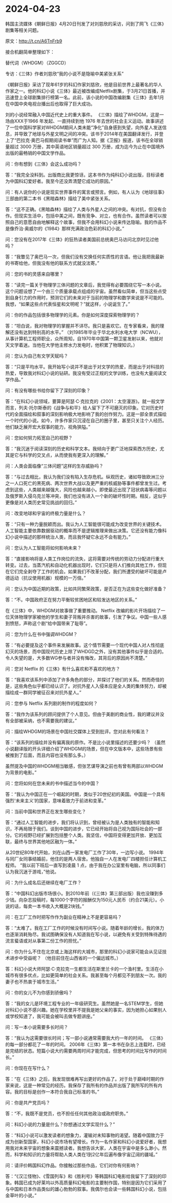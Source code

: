 # 2024-04-23

韩国主流媒体《朝鲜日报》4月20日刊发了对刘慈欣的采访，问到了网飞《三体》剧集等相关问题。

原文：http://t.cn/A6TnFrb9

接合机翻简单整理如下：

替代词（WHDGM）（ZGGCD）

专访：《三体》作者刘慈欣“我的小说不是隐喻中美紧张关系”

《朝鲜日报》采访了现年61岁的科幻作家刘慈欣，他是目前世界上最著名的华人作家之一。他的科幻小说《三体》最近被改编成Netflix剧集，于3月21日首播，并迅速登上全球剧集排行榜第一名。此前，该小说的中国改编剧集《三体》去年1月在中国中央电视台播出后也取得了巨大成功。

刘的小说经常融入中国近代史上的重大事件。 《三体》描绘了WHDGM，这是一场由XXX于1966 年发起、一直持续到他 1976 年去世的社会主义运动。故事讲述了一位中国科学家对WHDGM期间人类未能“净化”自身感到失望，向外星人发送信息，并导致了地球与外星文明之间的冲突。该书于2014年在美国翻译发行，并登上了“巴拉克·奥巴马假期阅读书单”而广为人知。据《卫报》报道，该书在全球销量超过 3000 万册，其中英语地区销量超过 300 万册，成为迄今为止在中国境外出版的最畅销的中国文学作品。

问：你有想到《三体》会这么成功吗？

答：“我完全没料到。出版商比我更惊讶。这本书作为纯科幻小说出版，目标读者为中国科幻爱好者。我至今还没弄清楚它成功的原因。”

问：有人说你的小说是现实世界事件的寓言或预言。例如，有人认为《地球往事》三部曲的第二本书《黑暗森林》描绘了美中紧张关系。

答：“这不正确。《黑暗森林》描绘了人类与外星人之间的冲突。有对抗，但没有合作。但现实生活中，包括中美之间，既有竞争、对立，也有合作。虽然读者可以按照自己的意愿自由地解释这个故事，但我不会用科幻小说来传达隐喻。我的作品不是像乔治·奥威尔的《1984》那样充满政治色彩的科幻小说。”

问：您没有在2017年《三体》的狂热读者美国前总统奥巴马访问北京时见过他吗？

答：“我瞥见了奥巴马一次，但我们没有交换任何实质性的言语。他让我把我最新的书寄给他，但我没有他的联系方式就没法寄。”

问：您的书的灵感来自哪里？

答：“读完一篇关于物理学三体问题的文章后，我觉得有必要围绕它写一本小说。这个问题设想了一个由三个质量承载点组成的宇宙。虽然看似简单，但当这些点受到自身引力的作用时，预测它们的未来对于当前的物理学和数学来说是不可能的。我想，“如果这些点代表恒星和文明呢？”就这样，小说诞生了。”

问：你的作品包括很多物理学的元素。你是如何深度探索物理学的？

答：“坦白说，我对物理学的掌握并不详尽。我只是喜欢它。在专家看来，我的理解还没有达到特别高的水平。” （刘1985年毕业于华北水利水电大学（NCWU），从事计算机工程师职业，众所周知，自1970年中国第一颗卫星发射以来，他就对天文学着迷。当他在大学他主修水力发电时，他积累了物理知识。）

问：您认为自己有文学天赋吗？

答：“只是平均水平。我开始写小说并不是出于对文学的热爱，而是出于对科技的热爱，导致我对科幻小说的钻研。我没有受过正规的文学训练，也没有大量阅读文学作品。”

问：有没有哪些书给你留下了深刻的印象？

答：“在科幻小说领域，要算是阿瑟·C·克拉克的《2001：太空漫游》。就一般文学而言，列夫·托尔斯泰的《战争与和平》给人留下了不可磨灭的印象。它对历史时代的全面描绘和叙事的深刻影响极大地影响了我的创作努力。这是一部全景式描绘一个时代的小说。如今，许多作家只沉浸在自己的圈子里，甚至只关注个人经历。他们缺乏展开宏大叙事的能力，视角狭隘。”

问：您如何努力拓宽自己的视野？

答：“我沉迷于阅读深刻的历史和科学文本。我倾向于更广泛地探索西方历史，尤其是它与科学的交叉点，从而使我有更深入的理解。”

问：人类会面临像“三体问题”这样的生存威胁吗？

答：“与过去相比，我认为我们没有陷入生存危机。纵观历史，诸如导致欧洲三分之一人口死亡的黑死病、两次世界大战以及更严重的核威胁等事件都曾发生过。考虑到这些，人类越来越强大，风险也越来越小。即使最近出现了冠状病毒等问题以及俄罗斯入侵乌克兰等冲突，我们也没有进入一个新的破坏性时期。相反，这似乎更像是对人类历史常见挑战的回归。”

问：改变地球和宇宙的终极力量是什么？

答：“只有一种力量脱颖而出。我认为人工智能很可能成为改变世界的关键技术。人工智能主要依靠数据驱动的概率而不是逻辑推理来做出决策。它还没有能力像科幻小说中描述的那样统治人类，而且我怀疑它永远不会有能力。”

问：您认为人工智能将如何影响未来？

答：“直接影响将是人类工作岗位的流失，这将需要对传统的劳动力分配进行重大转变。过去，当蒸汽机和自动化机器出现时，它们只是将人们推向其他工作，但现在它们完全剥夺了工作的机会。如果我们不改革分配，我们所遭受的破坏可能是卢德运动（抗议使用机器）规模的一万倍。”

问：您认为中国近期的政策，比如共同繁荣政策，是否正在为这些变化做好准备？

答：“不。中国政府正在努力平衡较贫困地区和较发达地区的关系。”

在《三体》中，WHDGM对故事做了重要推动。 Netflix 改编的影片开场描绘了一位天体物理学家被他的学生和妻子背叛并杀害的故事，引发了争议。中国一些人感到愤怒，声称这个剧“给中国带来了耻辱”。

问：您为什么在书中强调WHDGM？

答：“有必要提及这个事件来发展故事。这个情节需要一个现代中国人对人性彻底幻灭的场景，而中国现代历史上除了WHDGD之外，没有其他事件似乎是合适的。令人失望的是，大多数WG参与者并没有悔改，其背后的原因尚不清楚。”

问：您对 Netflix 的《三体》有什么喜欢和不喜欢的地方？

答：“我喜欢该系列中添加了许多角色的部分，并探讨了他们的关系。然而奇怪的是，这些角色似乎都已经认识了。对抗外星人入侵本应是全人类的集体努力，却被描绘成一群同学被征召来对抗外星人。”

问：您参与 Netflix 系列剧的制作的程度如何？

答：“我作为该系列的顾问提供了个人意见。但由于美剧的商业性，我的建议并没有全部被采纳，也不需要我的建议。”

问：描绘WHDGM的场景在中国社交媒体上受到批评。您对此有何看法？

答：“该系列的描绘并没有偏离我的原作。不是比小说里描述的还要少吗？ （虽然小说翻译版的开头详细介绍了WHDGM的场景，但在中文版本中，这些场景有些被推到了后面，而且内容也没有那么多。）

虽然提及中国的WHDGM相当敏感，但张艺谋导演之前也有曾有两部以WHDGM为背景的电影。”

问：您将如何在您未来的书中描述当今的中国？

答：“我认为中国正在一个崛起的时期，类似于20世纪初的美国。中国是一个具有强烈‘未来主义’的国家，意味着致力于前进和变革。”

问：当前中国和世界正在发生哪些变化？

答：“通过人工智能的进步，我们将认识到，曾经被认为是人类独有的智能和知识，不再局限于我们。谈到中国的进步，它已经开始将自己视为国际社会的一部分。它的视野已经扩展到包括整个人类。我坚信，中国将变得更加开放、更加互联，最终与世界其他地区融为一体。”

从20世纪80年代开始，刘在山西一家发电厂工作了30年，一边写小说。 1994年与同厂女同事结婚前，他住的是两人宿舍。他独自一人在发电厂四楼担任计算机工程师。 “我以前下班后一直写到凌晨 1 点，由于我在办公室里有电脑，所以同事们认为我沉迷于游戏，”他说。

问：为什么成名后还继续在电厂工作？

答：“中国科幻出版市场很小。到2010年前（《三体》第三部出版）我也没赚到多少钱。向杂志投稿时，每1000个字符的报酬仅为150元人民币（约合21美元）。小说的话，每卖一本书收入大概是2块钱。”

问：在工厂工作时把写作作为副业在精神上不是更容易吗？

答：“太难了。我在工厂工作的时候没有时间写小说。随着年龄的增长，我的体力也逐渐消耗殆尽。我试图确保没有人知道我在写小说，以避免有关受到特殊待遇的流言蜚语或对从事第二份工作的担忧。”

问：你为什么不住在北京或上海这样的大城市，那里的科幻小说家可能会从见证技术进步中受益呢？ （他目前住在山西省的一个偏远城市。）

答：科幻小说大师阿瑟·C·克拉克一生都生活在斯里兰卡的一个渔村里。生活在小城市有很多优点，比如更简单的社会关系。我甚至每个月都见不到朋友一次。我的妻子也不热衷于城市生活。”

问：你的女儿不为你感到骄傲吗？

答：“我的女儿是环境工程专业的一年级研究生。虽然她是一名STEM学生，但她对科幻小说不感兴趣。她在学校里并不提我是她父亲的事实，因为她担心如果别人或学校知道了，我可能会被叫去做专题讲座。”

问：写一本小说需要多长时间？

答：“我认为这需要很长时间；写一部小说通常需要我大约一年的时间。 《三体》的每一部分都花了一年的时间。 2006年《三体》第一本书在杂志上连载时，已经是完结的状态。短篇小说大约需要两周时间才能完成，但思考的时间比写作的时间长。”

问：你现在在写什么？

答：“在《三体》之后，我发现很难再写出更好的作品了。对于处于巅峰时期的作家来说，这是一种常见的经历。我保存了我所有的作品并出版了我所写的所有内容。我的目标是创作一本符合我自己标准的书。”

问：你是共产党员吗？

答：“不，我既不是党员，也不担任任何其他政治或政府职务。”

问：科幻小说的力量是什么？你想通过文学实现什么？”

答：“科幻小说可以激发读者的想象力，灌输对未知事物的渴望。随着中国致力于成为创新型国家，科幻小说市场有望增长。作为一名作家和科幻小说爱好者，我想用我对未来宇宙的想象来震撼读者。我想告诉大家，人类在宇宙中是多么渺小。然而，科学和知识的力量将帮助人类人类在1到2亿年后遍布像宇宙辽阔的疆域。”

问：请评价韩国科幻作品。你接触过那些作品，它们对你有何影响？

答：“《汉江怪物》、《雪国列车》和《胜利号》等韩国科幻电影给我留下了深刻的印象。韩国已成为好莱坞以外高质量科幻电影的主要制作国，特别是因为它们采用了与中国和日本作品类似的雄心勃勃的叙事。我偶尔也会读一些韩国科幻小说，包括金草叶的小说。”
